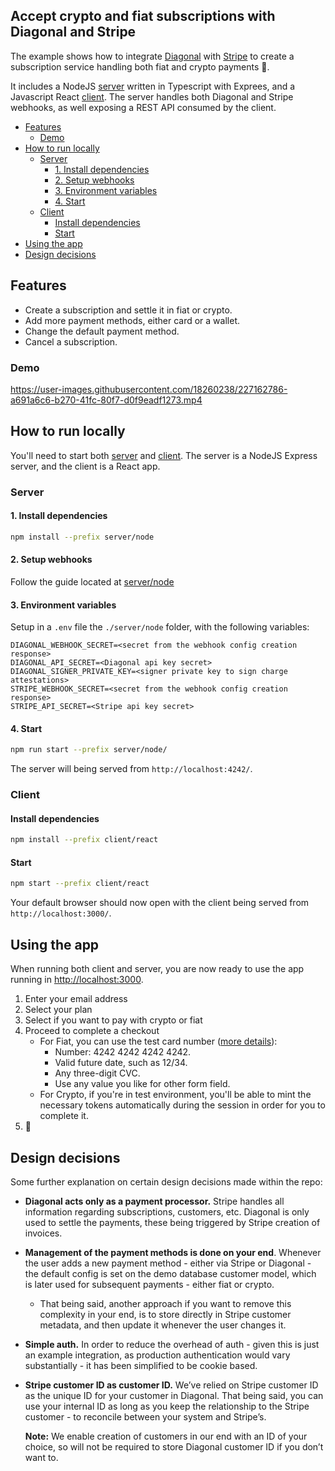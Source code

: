 ## Accept crypto and fiat subscriptions with Diagonal and Stripe

The example shows how to integrate [Diagonal](https://docs.diagonal.finance) with [Stripe](https://stripe.com/docs) to create a subscription service handling both fiat and crypto payments 🚀.

It includes a NodeJS [server](./server/node/README.md) written in Typescript with Exprees, and a Javascript React [client](./client/react/README.md). The server handles both Diagonal and Stripe webhooks, as well exposing a REST API consumed by the client.

- [Features](#features)
  * [Demo](#demo)
- [How to run locally](#how-to-run-locally)
  * [Server](#server)
    + [1. Install dependencies](#1-install-dependencies)
    + [2. Setup webhooks](#2-setup-webhooks)
    + [3. Environment variables](#3-environment-variables)
    + [4. Start](#4-start)
  * [Client](#client)
    + [Install dependencies](#install-dependencies)
    + [Start](#start)
- [Using the app](#using-the-app)
- [Design decisions](#design-decisions)

## Features

- Create a subscription and settle it in fiat or crypto.
- Add more payment methods, either card or a wallet.
- Change the default payment method.
- Cancel a subscription.

### Demo

https://user-images.githubusercontent.com/18260238/227162786-a691a6c6-b270-41fc-80f7-d0f9eadf1273.mp4

## How to run locally

You'll need to start both [server](./server/node/README.md) and [client](./client/react/README.md). The server is a NodeJS Express server, and the client is a React app. 

### Server

#### 1. Install dependencies

```bash
npm install --prefix server/node
```

#### 2. Setup webhooks

Follow the guide located at [server/node](./server/node/README.md#running-the-server)

#### 3. Environment variables

Setup in a `.env` file the `./server/node` folder, with the following variables:

```
DIAGONAL_WEBHOOK_SECRET=<secret from the webhook config creation response>
DIAGONAL_API_SECRET=<Diagonal api key secret>
DIAGONAL_SIGNER_PRIVATE_KEY=<signer private key to sign charge attestations>
STRIPE_WEBHOOK_SECRET=<secret from the webhook config creation response>
STRIPE_API_SECRET=<Stripe api key secret>
```

#### 4. Start

```bash
npm run start --prefix server/node/
```

The server will being served from `http://localhost:4242/`.

### Client

#### Install dependencies

```bash
npm install --prefix client/react
```

#### Start

```bash
npm start --prefix client/react
```

Your default browser should now open with the client being served from `http://localhost:3000/`.

## Using the app

When running both client and server, you are now ready to use the app running in [http://localhost:3000](http://localhost:3000).

1. Enter your email address
2. Select your plan
3. Select if you want to pay with crypto or fiat
4. Proceed to complete a checkout
    - For Fiat, you can use the test card number ([more details](https://stripe.com/docs/testing)):
        - Number: 4242 4242 4242 4242.
        - Valid future date, such as 12/34.
        - Any three-digit CVC.
        - Use any value you like for other form field.
    - For Crypto, if you're in test environment, you'll be able to mint the necessary tokens automatically during the session in order for you to complete it.
5. 🚀

## Design decisions

Some further explanation on certain design decisions made within the repo:

- **Diagonal acts only as a payment processor.** Stripe handles all information regarding subscriptions, customers, etc. Diagonal is only used to settle the payments, these being triggered by Stripe creation of invoices.
- **Management of the payment methods is done on your end**. Whenever the user adds a new payment method - either via Stripe or Diagonal - the default config is set on the demo database customer model, which is later used for subsequent payments - either fiat or crypto.
    - That being said, another approach if you want to remove this complexity in your end, is to store directly in Stripe customer metadata, and then update it whenever the user changes it.
- **Simple auth.** In order to reduce the overhead of auth - given this is just an example integration, as production authentication would vary substantially - it has been simplified to be cookie based.
- **Stripe customer ID as customer ID.** We’ve relied on Stripe customer ID as the unique ID for your customer in Diagonal. That being said, you can use your internal ID as long as you keep the relationship to the Stripe customer - to reconcile between your system and Stripe’s.

    **Note:** We enable creation of customers in our end with an ID of your choice, so will not be required to store Diagonal customer ID if you don’t want to.


